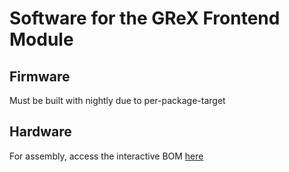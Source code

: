 # Software for the GReX Frontend Module

## Firmware
Must be built with nightly due to per-package-target

## Hardware

For assembly, access the interactive BOM [here](https://grex-telescope.github.io/FrontendModule/hardware/bom/ibom.html)